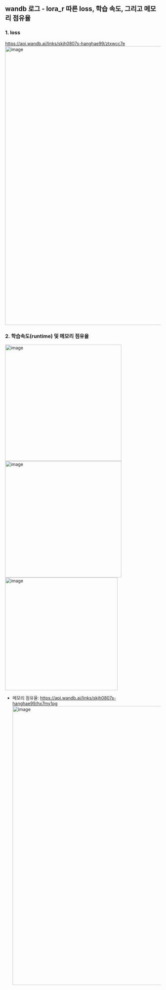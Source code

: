## wandb 로그 - lora_r 따른 loss, 학습 속도, 그리고 메모리 점유율

### 1. loss
https://api.wandb.ai/links/skjh0807s-hanghae99/ztxwcc7e
<img width="900" alt="image" src="https://github.com/user-attachments/assets/26528ea4-39e6-4d8a-85f9-b3c020b4a354">


### 2. 학습속도(runtime) 및 메모리 점유율
<img width="376" alt="image" src="https://github.com/user-attachments/assets/3e389638-c057-47bd-99ec-db776835e8c9">
<img width="376" alt="image" src="https://github.com/user-attachments/assets/76ce27f0-fa3b-4183-9f74-2a87c4d5ce75">
<img width="364" alt="image" src="https://github.com/user-attachments/assets/a6254eb5-c085-475d-889a-9ff81dbe9ee4">

- 메모리 점유율: https://api.wandb.ai/links/skjh0807s-hanghae99/hx7my1pg
  <img width="900" alt="image" src="https://github.com/user-attachments/assets/0d09ca1a-dbe0-4e78-827a-4b005b48eb72">

